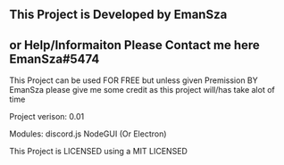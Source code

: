 ## This Project is Developed by EmanSza
## or Help/Informaiton Please Contact me here EmanSza#5474

This Project can be used FOR FREE but unless given Premission BY EmanSza please give me some credit as this project will/has take alot of time

Project verison: 0.01

Modules:
discord.js
NodeGUI (Or Electron)

This Project is LICENSED using a MIT LICENSED